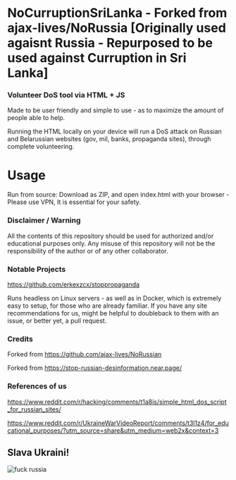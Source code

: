 # NoCurruptionSriLanka - Forked from ajax-lives/NoRussia [Originally used agaisnt Russia - Repurposed to be used against Curruption in Sri Lanka]
### Volunteer DoS tool via HTML + JS

Made to be user friendly and simple to use - as to maximize the amount of people able to help.

Running the HTML locally on your device will run a DoS attack on Russian and Belarussian websites (gov, mil, banks, propaganda sites), through complete volunteering.

# Usage

Run from source:
Download as ZIP, and open index.html with your browser - Please use VPN, It is essential for your safety.

### Disclaimer / Warning

All the contents of this repository should be used for authorized and/or educational purposes only. Any misuse of this repository will not be the responsibility of the author or of any other collaborator.

### Notable Projects

https://github.com/erkexzcx/stoppropaganda

Runs headless on Linux servers - as well as in Docker, which is extremely easy to setup, for those who are already familiar.
If you have any site recommendations for us, might be helpful to doubleback to them with an issue, or better yet, a pull request.

### Credits

Forked from https://github.com/ajax-lives/NoRussian

Forked from https://stop-russian-desinformation.near.page/

### References of us

https://www.reddit.com/r/hacking/comments/t1a8is/simple_html_dos_script_for_russian_sites/

https://www.reddit.com/r/UkraineWarVideoReport/comments/t3l1z4/for_educational_purposes/?utm_source=share&utm_medium=web2x&context=3



## Slava Ukraini!

![fuck russia](https://pbs.twimg.com/media/FMoSgYVWYAQs9Au?format=jpg&name=medium)
